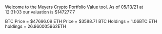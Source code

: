 Welcome to the Meyers Crypto Portfolio Value tool. 
As of 05/13/21 at 12:31:03 our valuation is $147277.7 

BTC Price = $47666.09
 ETH Price = $3588.71
BTC Holdings = 1.06BTC
 ETH holdings = 26.960005962ETH 
